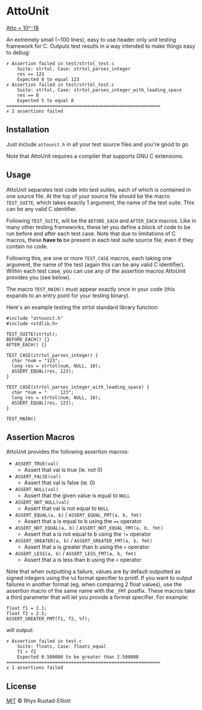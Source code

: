 # AttoUnit

[Atto = 10^-18](https://en.wikipedia.org/wiki/Atto-)

An extremely small (~100 lines), easy to use header only unit testing framework
for C. Outputs test results in a way intended to make things easy to debug:

```
✗ Assertion failed in test/strtol_test.c
	Suite: strtol, Case: strtol_parses_integer
	res == 123
	Expected 0 to equal 123
✗ Assertion failed in test/strtol_test.c
	Suite: strtol, Case: strtol_parses_integer_with_leading_space
	res == 0
	Expected 5 to equal 0
=========================================================
✗ 2 assertions failed
```

## Installation

Just include `attounit.h` in all your test source files and you're good to go.

Note that AttoUnit requires a compiler that supports GNU C extensions.

## Usage

AttoUnit separates test code into test suites, each of which is contained in one
source file. At the top of your source file should be the macro `TEST_SUITE`,
which takes exactly 1 argument, the name of the test suite. This can be any
valid C identifier.

Following `TEST_SUITE`, will be the `BEFORE_EACH` and `AFTER_EACH` macros. Like
in many other testing frameworks, these let you define a block of code to be run
before and after each test case. Note that due to limitations of C macros, these
**have to** be present in each test suite source file, even if they contain no
code.

Following this, are one or more `TEST_CASE` macros, each taking one argument,
the name of the test (again this can be any valid C identifier). Within each
test case, you can use any of the assertion macros AttoUnit provides you (see
below).

The macro `TEST_MAIN()` must appear exactly once in your code (this expands to
an entry point for your testing binary).

Here's an example testing the strtol standard library function:

```
#include "attounit.h"
#include <stdlib.h>

TEST_SUITE(strtol);
BEFORE_EACH() {}
AFTER_EACH() {}

TEST_CASE(strtol_parses_integer) {
  char *num = "123";
  long res = strtol(num, NULL, 10);
  ASSERT_EQUAL(res, 123);
}

TEST_CASE(strtol_parses_integer_with_leading_space) {
  char *num = "     123";
  long res = strtol(num, NULL, 10);
  ASSERT_EQUAL(res, 123);
}

TEST_MAIN()
```

## Assertion Macros

AttoUnit provides the following assertion macros:

- `ASSERT_TRUE(val)`
  - Assert that val is true (ie. not 0)
- `ASSERT_FALSE(val)`
  - Assert that val is false (ie. 0)
- `ASSERT_NULL(val)`
	- Assert that the given value is equal to `NULL`
- `ASSERT_NOT_NULL(val)`
	- Assert that val is not equal to `NULL`
- `ASSERT_EQUAL(a, b)` / `ASSERT_EQUAL_FMT(a, b, fmt)`
	- Assert that a is equal to b using the `==` operator
- `ASSERT_NOT_EQUAL(a, b)` / `ASSERT_NOT_EQUAL_FMT(a, b, fmt)`
	- Assert that a is not equal to b using the `!=` operator
- `ASSERT_GREATER(a, b)` / `ASSERT_GREATER_FMT(a, b, fmt)`
	- Assert that a is greater than b using the `>` operator
- `ASSERT_LESS(a, b)` / `ASSERT_LESS_FMT(a, b, fmt)`
	- Assert that a is less than b using the `<` operator

Note that when outputting a failure, values are by default outputted as signed
integers using the `%d` format specifier to printf. If you want to output
failures in another format (eg. when comparing 2 float values), use the
assertion macro of the same name with the `_FMT` postfix. These macros take a third
parameter that will let you provide a format specifier. For example:

```
float f1 = 2.1;
float f2 = 2.5;
ASSERT_GREATER_FMT(f1, f2, %f);
```

will output:

```
✗ Assertion failed in test.c
	Suite: floats, Case: floats_equal
	f1 > f2
	Expected 0.500000 to be greater than 2.500000
=========================================================
✗ 1 assertions failed
```

## License

[MIT](https://github.com/GunshipPenguin/attounit/blob/master/LICENSE) © Rhys Rustad-Elliott
